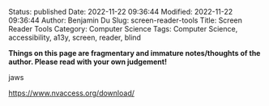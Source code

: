 Status: published
Date: 2022-11-22 09:36:44
Modified: 2022-11-22 09:36:44
Author: Benjamin Du
Slug: screen-reader-tools
Title: Screen Reader Tools
Category: Computer Science
Tags: Computer Science, accessibility, a13y, screen, reader, blind 

**Things on this page are fragmentary and immature notes/thoughts of the author. Please read with your own judgement!**

jaws

https://www.nvaccess.org/download/
